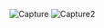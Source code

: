 ![Capture](https://user-images.githubusercontent.com/101867596/182026521-f4ec11f3-3927-4fe3-9d87-cdf665adf840.PNG)
![Capture2](https://user-images.githubusercontent.com/101867596/182026541-9d5bfa61-533e-44a6-bb89-5bf375bd253f.PNG)
